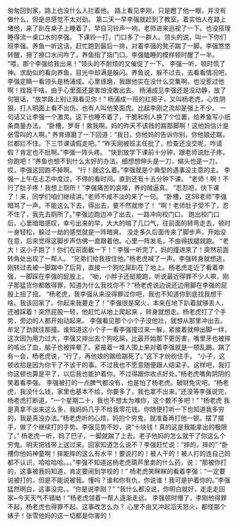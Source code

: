 匆匆回到家，路上也没什么人拦着他。
路上看见李刚，只是瞪了他一眼，并没有做什么，但是总感觉不太对劲。
第二天一早李强就赶到了教室。着实怕人在路上堵他，来了趴在桌子上睡着了，早自习铃声一响，老师进来巡视了一下。也没搭理睡得流一桌口水的李强。
下课铃一打，门口多了一群人。领头的说，叫一下你们班李强。养鱼一听这话，赶忙跑到最后一排，对着李强的凳子踹了一脚。李强悠悠转醒，擦了擦口水问咋了。养鱼指了指门口。李强瞌睡的模样顿时醒了一半。
“喂，那个李强给我出来！”领头的不耐烦的又催促了一下。
李强一听，顿时慌了神。求助似的看向养鱼，目光中却满是躲闪。养鱼说，躲不过去，去看看情况吧，李强定睛一看领头是杨浦成。心里琢磨，我跟他实在没什么交集啊。也没惹过他啊！找我干啥。由于心里面还是害怕没敢出去。
杨浦成见李强还是没动静，放了句狠话，“放学路上别让我看见你！”
杨浦成一班的扛把子，又叫杨老虎，心性阴狠，打人明面上看不出伤。也有人叫他笑面虎。比起李刚之流却是强上不少。
一句话又让李强一个激灵。这下也睡不着了，干脆和别人换了个位置，给养鱼写小纸条商量办法。
“卧槽，罗哥！救我啊。妈的昨天不该贱的踹那脚啊！这他妈估计是张雪叫的人啊。”
养育琢磨了一下回道：“我日，你他妈的告诉你别，你他娘还踹，拦都拦不住。下三节课请假走吧。”
“昨天刚被班主任批了，检查还没交呢，咋请假？肯定也不批啊。”李强一阵头疼。
“快到放学下课前十分钟，跟老师说肚子疼，你跑吧！”养鱼也想不到什么太好的办法。细想想伸头是一刀，缩头也是一刀，哎，李强这回跑不掉啊。
“行！就这么着。”李强就是个典型的遇事没主意的主。
李强一上午在忐忑中度过，不停的看时间。直到还有十五分钟下课。
“老师！啊！不行了肚子疼！我想上厕所！”李强痛苦的哀嚎，养的贼逼真。
“忍忍吧，快下课了！来，同学们咱们继续讲。”老师不咸不淡的来了一句。
“卧槽，这SB老师”李强暗骂了一声。不能这么下去，得出去，要不然就惨了！
“啊！老师肚子受不了，忍不住了，我先去厕所了。”李强边跑边冲了出去，一路冲向校门口。
跑出校门口后，心里暗暗感叹，幸亏出来的早，大大的喘了几口气，往前面的转弯走去，顿时一身轻松，躲过一劫的感觉就是一阵暗爽。
没走多久后面传来了脚步声，开始没在意，后来觉得这脚步声仿佛一直跟着他。心里一阵发毛，不由得拔腿就跑。
“老大！这小子跑了！你们在前面截一下！”
李强一听完了，妈的撞进来了！突然前面转角处出现了一帮人。
“兄弟们给我按住他。”杨老虎喊了一声。李强转身就想逃，刚转过去被一脚踹中了后背，直接一个狗吃屎趴在了地上。杨老虎走近了看着李强，一脚踩在李强的屁股上。
“呦，小胖子还挺能跑，听说最近得罪不少人嘛，刚子那猛货你都敢得罪，知道为什么我找你不？”杨老虎说边说还边用脚在李强的屁股上扭了扭。
“杨老虎，我李强从来没得罪过你吧，我也不知道你到底找我想干啥。我该回家了。你起来我要走了！”李强很是窝火，本来在地下趴着就够丢人，还被踩着！突然屁股一轻，他赶忙从地上爬起来
，转身就想走。杨老虎打了个手势，旁边的人都开始动起来。
李强看见那个小个子没他壮，就想从那里冲出去。牟足了劲就往那撞。谁知道这小个子一看李强撞过来一躲，紧接着就伸出脚一绊，这次因为用力过大，李强又摔出去个狗吃屎，比最开始那下更厉害，嘴里牙也被摔的咳出了血，脑子也被摔晕了。紧接着一堆人围上来对着李强就是一顿乱踢。踹了有一会，杨老虎说，“行了，再他娘的踹给踹死了。”这下才纷纷住手。
“小子，这顿收拾是因为你干了不该干的事。不过我也不愿意随便跟人结梁子。这样吧，我打你这顿也算是平了，以后我也能护着你。不过得跟你收点好处。”杨老虎嘴角阴阴的笑着看李强。
李强被打的一点脾气都没有，也是怕了杨老虎。破财免灾吧。“杨老虎，我没什么钱，家里也基本不给，你要多了，我也拿不出来。”还没等李强说完，杨老虎打断道，“一个星期二十，我也不想太为难你，这个数不多吧！”
“杨老虎 我是真拿不出来这么多，我妈妈几乎不给我零花钱。你随便打听一下也知道我多穷的，我是真没办法。”杨老虎听的心烦，妈的个穷鬼，就准备再打他一顿。摆了摆手，做了个继续打的手势。李强见势不妙，说“十块钱！真的这是我能拿出的极限了。”
杨老虎一听，妈了巴子，一脚就踹了上去。老子他妈的怎么就干了你这么个穷鬼。明天把钱带上送过来。回家知道怎么说不？李强赶忙说：“摔的，摔的”
“卧槽你他妈神童啊！摔能摔的这么有水平！要说打的！被人干的！被人打的连自己妈都不认识，哈哈哈哈。。。”李强不知道这杨老虎葫芦里卖的什么药，说：“那被你打的，这事被我妈知道，肯定要闹到学校的！”
杨老虎笑眯眯的看着李强：“一定要说被打的，但是不能说被我。懂吗？谁和你有仇，你说谁！我可是护着你的。”李强猛然明白，这事没完。。“你是说李刚？”
“我什么都没说，你明白就好，走走走回家~今天天气不错呦！”杨老虎领着一帮人逐渐走远。
李强顿时懵了，李刚他得罪不起，杨老虎也得罪不起。这事改怎么办？
心里不由又冲起滔天怒火，都怪那个婊子！张雪他妈的这一切都是你害的！
